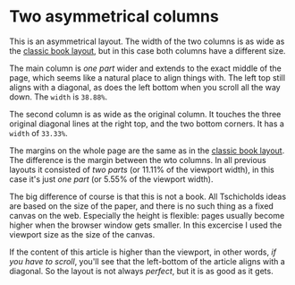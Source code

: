 # Two asymmetrical columns

This is an asymmetrical layout. The width of the two columns is as wide as the [classic book layout](../eighteen-1/), but in this case both columns have a different size.

The main column is *one part* wider and extends to the exact middle of the page, which seems like a natural place to align things with. The left top still aligns with a diagonal, as does the left bottom when you scroll all the way down. The `width` is `38.88%`.

The second column is as wide as the original column. It touches the three original diagonal lines at the right top, and the two bottom corners. It has a `width` of `33.33%`.

The margins on the whole page are the same as in the [classic book layout](../eighteen-1/). The difference is the margin between the wto columns. In all previous layouts it consisted of *two parts* (or 11.11% of the viewport width), in this case it's just *one part* (or 5.55% of the viewport width).

The big difference of course is that this is not a book. All Tschicholds ideas are based on the size of the paper, and there is no such thing as a fixed canvas on the web. Especially the height is flexible: pages usually become higher when the browser window gets smaller. In this excercise I used the viewport size as the size of the canvas.

If the content of this article is higher than the viewport, in other words, *if you have to scroll*, you'll see that the left-bottom of the article aligns with a diagonal. So the layout is not always *perfect*, but it is as good as it gets.
